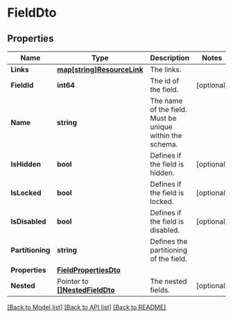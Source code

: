 # FieldDto

## Properties

Name | Type | Description | Notes
------------ | ------------- | ------------- | -------------
**Links** | [**map[string]ResourceLink**](ResourceLink.md) | The links. | 
**FieldId** | **int64** | The id of the field. | [optional] 
**Name** | **string** | The name of the field. Must be unique within the schema. | 
**IsHidden** | **bool** | Defines if the field is hidden. | [optional] 
**IsLocked** | **bool** | Defines if the field is locked. | [optional] 
**IsDisabled** | **bool** | Defines if the field is disabled. | [optional] 
**Partitioning** | **string** | Defines the partitioning of the field. | 
**Properties** | [**FieldPropertiesDto**](FieldPropertiesDto.md) |  | 
**Nested** | Pointer to [**[]NestedFieldDto**](NestedFieldDto.md) | The nested fields. | [optional] 

[[Back to Model list]](../README.md#documentation-for-models) [[Back to API list]](../README.md#documentation-for-api-endpoints) [[Back to README]](../README.md)


